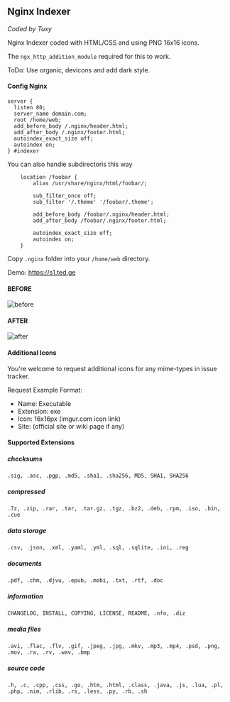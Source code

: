 Nginx Indexer
-------------
*Coded by Tuxy*

Nginx Indexer coded with HTML/CSS and using PNG 16x16 icons.

The ```ngx_http_addition_module``` required for this to work.

ToDo: Use organic, devicons and add dark style.

#### Config Nginx

```
server {
  listen 80;
  server_name domain.com;
  root /home/web;
  add_before_body /.nginx/header.html;
  add_after_body /.nginx/footer.html;
  autoindex_exact_size off;
  autoindex on;
} #indexer
```

You can also handle subdirectoris this way
```
    location /foobar {
        alias /usr/share/nginx/html/foobar/;

        sub_filter_once off;
        sub_filter '/.theme' '/foobar/.theme';

        add_before_body /foobar/.nginx/header.html;
        add_after_body /foobar/.nginx/footer.html;

        autoindex_exact_size off;
        autoindex on;
    }
```
Copy ```.nginx``` folder into your ```/home/web``` directory.

Demo: https://s1.ted.ge

#### BEFORE
![before](http://i.imgur.com/aSg9h5K.png)

#### AFTER
![after](http://i.imgur.com/aL3IVZ9.png)

#### Additional Icons
You're welcome to request additional icons for any mime-types in issue tracker.

Request Example Format:
 * Name: Executable
 * Extension: exe
 * Icon: 16x16px (imgur.com icon link)
 * Site: (official site or wiki page if any)

#### Supported Extensions

##### checksums
```
.sig, .asc, .pgp, .md5, .sha1, .sha256, MD5, SHA1, SHA256
```

##### compressed
```
.7z, .zip, .rar, .tar, .tar.gz, .tgz, .bz2, .deb, .rpm, .iso, .bin, .cue
```

##### data storage
```
.csv, .json, .xml, .yaml, .yml, .sql, .sqlite, .ini, .reg
```

##### documents
```
.pdf, .chm, .djvu, .epub, .mobi, .txt, .rtf, .doc
```

##### information
```
CHANGELOG, INSTALL, COPYING, LICENSE, README, .nfo, .diz
```

##### media files
```
.avi, .flac, .flv, .gif, .jpeg, .jpg, .mkv, .mp3, .mp4, .psd, .png, .mov, .ra, .rv, .wav, .bmp
```

##### source code
```
.h, .c, .cpp, .css, .go, .htm, .html, .class, .java, .js, .lua, .pl, .php, .nim, .rlib, .rs, .less, .py, .rb, .sh
```
